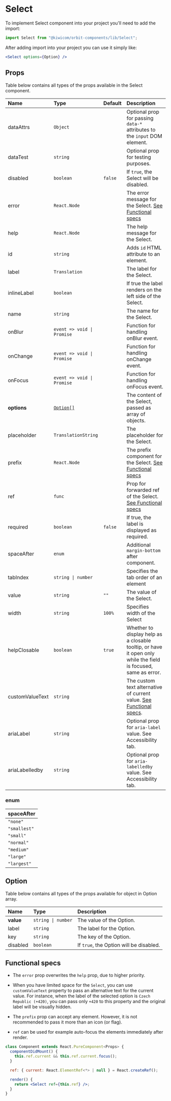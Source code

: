 # Select

To implement Select component into your project you'll need to add the import:

```jsx
import Select from "@kiwicom/orbit-components/lib/Select";
```

After adding import into your project you can use it simply like:

```jsx
<Select options={Option} />
```

## Props

Table below contains all types of the props available in the Select component.

| Name            | Type                       | Default | Description                                                                                                    |
| :-------------- | :------------------------- | :------ | :------------------------------------------------------------------------------------------------------------- |
| dataAttrs       | `Object`                   |         | Optional prop for passing `data-*` attributes to the `input` DOM element.                                      |
| dataTest        | `string`                   |         | Optional prop for testing purposes.                                                                            |
| disabled        | `boolean`                  | `false` | If `true`, the Select will be disabled.                                                                        |
| error           | `React.Node`               |         | The error message for the Select. [See Functional specs](#functional-specs)                                    |
| help            | `React.Node`               |         | The help message for the Select.                                                                               |
| id              | `string`                   |         | Adds `id` HTML attribute to an element.                                                                        |
| label           | `Translation`              |         | The label for the Select.                                                                                      |
| inlineLabel     | `boolean`                  |         | If true the label renders on the left side of the Select.                                                      |
| name            | `string`                   |         | The name for the Select.                                                                                       |
| onBlur          | `event => void \| Promise` |         | Function for handling onBlur event.                                                                            |
| onChange        | `event => void \| Promise` |         | Function for handling onChange event.                                                                          |
| onFocus         | `event => void \| Promise` |         | Function for handling onFocus event.                                                                           |
| **options**     | [`Option[]`](#option)      |         | The content of the Select, passed as array of objects.                                                         |
| placeholder     | `TranslationString`        |         | The placeholder for the Select.                                                                                |
| prefix          | `React.Node`               |         | The prefix component for the Select. [See Functional specs](#functional-specs)                                 |
| ref             | `func`                     |         | Prop for forwarded ref of the Select. [See Functional specs](#functional-specs)                                |
| required        | `boolean`                  | `false` | If true, the label is displayed as required.                                                                   |
| spaceAfter      | `enum`                     |         | Additional `margin-bottom` after component.                                                                    |
| tabIndex        | `string \| number`         |         | Specifies the tab order of an element                                                                          |
| value           | `string`                   | `""`    | The value of the Select.                                                                                       |
| width           | `string`                   | `100%`  | Specifies width of the Select                                                                                  |
| helpClosable    | `boolean`                  | `true`  | Whether to display help as a closable tooltip, or have it open only while the field is focused, same as error. |
| customValueText | `string`                   |         | The custom text alternative of current value. [See Functional specs](#functional-specs).                       |
| ariaLabel       | `string`                   |         | Optional prop for `aria-label` value. See Accessibility tab.                                                   |
| ariaLabelledby  | `string`                   |         | Optional prop for `aria-labelledby` value. See Accessibility tab.                                              |

### enum

| spaceAfter   |
| :----------- |
| `"none"`     |
| `"smallest"` |
| `"small"`    |
| `"normal"`   |
| `"medium"`   |
| `"large"`    |
| `"largest"`  |

## Option

Table below contains all types of the props available for object in Option array.

| Name      | Type               | Description                             |
| :-------- | :----------------- | :-------------------------------------- |
| **value** | `string \| number` | The value of the Option.                |
| label     | `string`           | The label for the Option.               |
| key       | `string`           | The key of the Option.                  |
| disabled  | `boolean`          | If `true`, the Option will be disabled. |

## Functional specs

- The `error` prop overwrites the `help` prop, due to higher priority.

- When you have limited space for the `Select`, you can use `customValueText` property to pass an alternative text for the current value. For instance, when the label of the selected option is `Czech Republic (+420)`, you can pass only `+420` to this property and the original label will be visually hidden.

- The `prefix` prop can accept any element. However, it is not recommended to pass it more than an icon (or flag).

- `ref` can be used for example auto-focus the elements immediately after render.

```jsx
class Component extends React.PureComponent<Props> {
  componentDidMount() {
    this.ref.current && this.ref.current.focus();
  }

  ref: { current: React.ElementRef<*> | null } = React.createRef();

  render() {
    return <Select ref={this.ref} />;
  }
}
```
